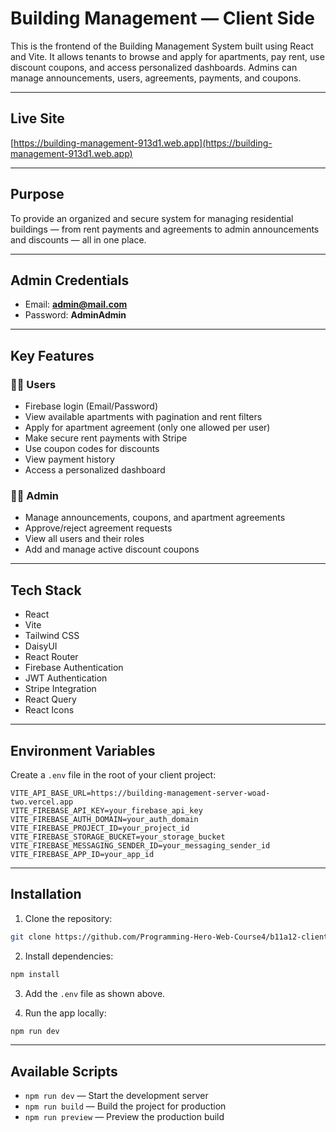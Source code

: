 # Building Management — Client Side

This is the frontend of the Building Management System built using React and Vite. It allows tenants to browse and apply for apartments, pay rent, use discount coupons, and access personalized dashboards. Admins can manage announcements, users, agreements, payments, and coupons.

---

## Live Site

[https://building-management-913d1.web.app](https://building-management-913d1.web.app)

---

## Purpose

To provide an organized and secure system for managing residential buildings — from rent payments and agreements to admin announcements and discounts — all in one place.

---

## Admin Credentials

- Email: **admin@mail.com**
- Password: **AdminAdmin**

---

## Key Features

### 🧑‍💼 Users

- Firebase login (Email/Password)
- View available apartments with pagination and rent filters
- Apply for apartment agreement (only one allowed per user)
- Make secure rent payments with Stripe
- Use coupon codes for discounts
- View payment history
- Access a personalized dashboard

### 👨‍💼 Admin

- Manage announcements, coupons, and apartment agreements
- Approve/reject agreement requests
- View all users and their roles
- Add and manage active discount coupons

---

## Tech Stack

- React
- Vite
- Tailwind CSS
- DaisyUI
- React Router
- Firebase Authentication
- JWT Authentication
- Stripe Integration
- React Query
- React Icons

---

## Environment Variables

Create a `.env` file in the root of your client project:

```
VITE_API_BASE_URL=https://building-management-server-woad-two.vercel.app
VITE_FIREBASE_API_KEY=your_firebase_api_key
VITE_FIREBASE_AUTH_DOMAIN=your_auth_domain
VITE_FIREBASE_PROJECT_ID=your_project_id
VITE_FIREBASE_STORAGE_BUCKET=your_storage_bucket
VITE_FIREBASE_MESSAGING_SENDER_ID=your_messaging_sender_id
VITE_FIREBASE_APP_ID=your_app_id
```

---

## Installation

1. Clone the repository:

```bash
git clone https://github.com/Programming-Hero-Web-Course4/b11a12-client-side-tsgm1257
```

2. Install dependencies:

```bash
npm install
```

3. Add the `.env` file as shown above.

4. Run the app locally:

```bash
npm run dev
```

---

## Available Scripts

- `npm run dev` — Start the development server
- `npm run build` — Build the project for production
- `npm run preview` — Preview the production build
